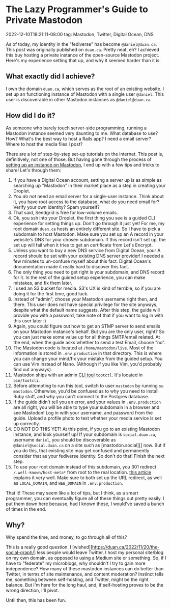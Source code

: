 # The Lazy Programmer's Guide to Private Mastodon
2022-12-10T18:21:11-08:00
tag: Mastodon, Twitter, Digital Ocean, DNS

As of today, my identity in the "fediverse" has become `@daniel@duan.ca`. This post was originally published
on `duan.ca`. Pretty neat, eh? I achieved this buy hosting a private instance of the open-source Mastodon
project. Here's my experience setting that up, and why it seemed harder than it is.

## What exactly did I achieve?

I own the domain `duan.ca`, which serves as the root of an existing website. I set up an functioning
instance of Mastodon with a single user `@daniel`. This user is discoverable in other Mastodon instances as
`@daniel@duan.ca`.

## How did I do it?

As someone who barely touch server-side programming, running a Mastodon instance seemed very daunting to me.
What database to use? How? What's the best way to host a Rails app? I need a email server? Where to host the
media files I post?

There are a lot of step-by-step set-up tutorials on the internet. This post is, definitively, not one of
those. But having gone through the process of [setting up an instance on Mastodon][], I end up with a few tips
and tricks to share! Let's through them:

1. If you have a Digital Ocean account, setting a server up is as simple as searching up "Mastodon" in their
   market place as a step in creating your Droplet.
2. You _do not_ need an email server for a single-user instance. Think about it, you have root access to the
   database, what do you need email for? Verify your own identity? Spam yourself?
3. That said, Sendgrid is free for low-volume emails.
4. Ok, you ssh into your Droplet, the first thing you see is a guided CLI experience for setting things up.
   Don't go through it just yet! For me, my root domain `duan.ca` hosts an entirely different site. So I have
   to pick a subdomain to host Mastodon. Make sure you set up an A record in your website's DNS for your
   chosen subdomain. If this record isn't set up, the set up will fail when it tries to get an certificate
   from Let's Encrypt.
5. Unless you want to buy a new DNS service from Digital Ocean, your A record should be set with your existing
   DNS server provider! I needed a few minutes to un-confuse myself about this fact. Digital Ocean's
   documentation made it really hard to discover this fact.
5. The only thing you need to get right is your subdomain, and DNS record for it. In the rest of the guided
   setup experience, you can make mistakes, and fix them later.
6. I used an S3 bucket for media. S3's UX is kind of terrible, so if you are doing it for the first time, good
   luck.
7. Instead of "admin", choose your Mastodon username right then, and there. This user does not have special
   privilege for the site anyways, despite what the default name suggests. After this step, the guide will
   provide you with a password, take note of that if you want to log in with this user later :)
8. Again, you could figure out how to get an STMP server to send emails on your Mastodon instance's behalf.
   But you are the only user, right? So you can just make some value up for all things SMTP/email related. At
   the end, when the guide asks whether to send a test Email, choose "no".
9. The Mastodon code is located at `/home/mastodon/live`. Most of the information is stored in
   `.env.production` in that directory. This is where you can change your mind/fix your mistake from the
   guided setup. You can use Vim instead of Nano. (Although if you like Vim, you'd probably find out anyways).
10. Mastodon ships with an admin [CLI tool][] `tootctl`. It's located in `bin/tootcli`.
11. Before attempting to run this tool, switch to user `mastodon` by running `su mastodon`. Otherwise, you'd
    be confused as to why you need to install Ruby stuff, and why you can't connect to the Postgres database.
12. If the guide didn't tell you an error, and your values in `.env.production` are all right, you will be
    able to type your subdomain in a browser and see Mastodon! Log in with your username, and password from
    the guide. Upload a profile photo to test whether your media service is set up correctly.
13. DO NOT DO THIS YET! At this point, if you go to an existing Mastodon instance, and look yourself up! If
    your subdomain is `social.duan.ca`, username `daniel`, you should be discoverable as
    `@daniel@social.duan.ca` on a site such as [mastodon.social][] now. But if you do this, that existing site
    may get confused and permanently consider that as your fediverse identity. So don't do that! Finish the
    next step.
14. To use your root domain instead of this subdomain, you 301 redirect `/.well-known/host-meta*` from root to
    the real location. [this article][Redirect] explains it very well. Make sure to both set up the URL
    redirect, as well as `LOCAL_DOMAIN`, and `WEB_DOMAIN` in `.env.production`.

That it! These may seem like a lot of tips, but I think, as a smart programmer, you can eventually figure all
of these things out pretty easily. I put them down here because, had I known these, I would've saved a bunch
of times in the end.

[Redirect]: https://masto.host/mastodon-usernames-different-from-the-domain-used-for-installation/
[CLI tool]: https://docs.joinmastodon.org/admin/tootctl/
[setting up an instance on Mastodon]: https://marketplace.digitalocean.com/apps/mastodon

## Why?

Why spend the time, and money, to go through all of this?

This is a really good question. I [wished][https://duan.ca/2022/11/20/the-social-graph/] less people would
leave Twitter. I host my personal site/blog on my own domain, as opposed to using a Medium site or something.
So, if I have to "federate" my microblogs, why shouldn't I try to gain more independence? How many of these
mastodon instances can do better than Twitter, in terms of site maintenance, and content moderation? Instinct
tells me, something between self-hosting, and Twitter, might be the right balance. But I'm here for the long
haul, and, if self-hosting proves to be the wrong direction, I'll pivot.

Until then, this has been fun.
